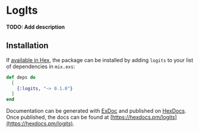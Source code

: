 # LogIts

**TODO: Add description**

## Installation

If [available in Hex](https://hex.pm/docs/publish), the package can be installed
by adding `logits` to your list of dependencies in `mix.exs`:

```elixir
def deps do
  [
    {:logits, "~> 0.1.0"}
  ]
end
```

Documentation can be generated with [ExDoc](https://github.com/elixir-lang/ex_doc)
and published on [HexDocs](https://hexdocs.pm). Once published, the docs can
be found at [https://hexdocs.pm/logits](https://hexdocs.pm/logits).

